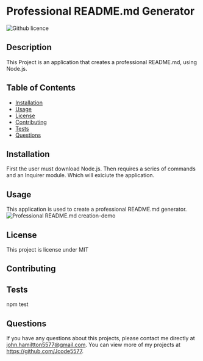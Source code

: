 # Professional README.md Generator
  ![Github licence](http://img.shields.io/badge/license-MIT-blue.svg)
  
  ## Description 
  This Project is an application that creates a professional README.md, using Node.js.
  ## Table of Contents
  * [Installation](#installation)
  * [Usage](#usage)
  * [License](#license)
  * [Contributing](#contributing)
  * [Tests](#tests)
  * [Questions](#questions)
  
  ## Installation 
  First the user must download Node.js. Then requires a series of commands and an Inquirer module. Which will exiciute the application.
  ## Usage 
  This application is used to create a professional README.md generator. ![ Professional README.md creation-demo](https://drive.google.com/file/d/18Zk5yExoknydGQturJYOJh9cai1JUav8/view)


  ## License 
  This project is license under MIT
  ## Contributing 
  
  ## Tests
  npm test
  ## Questions
  If you have any questions about this projects, please contact me directly at john.hamiltton5577@gmail.com. You can view more of my projects at https://github.com/Jcode5577.
